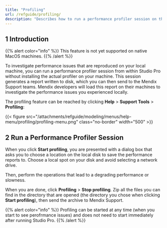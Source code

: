 ```yaml
---
title: "Profiling"
url: /refguide/profiling/
description: "Describes how to run a performance profiler session on the local machine from within Studio-Pro."
---
```


## 1 Introduction

{{% alert color="info" %}}
This feature is not yet supported on native MacOS machines.
{{% /alert %}}

To investigate performance issues that are reproduced on your local machine, you can run a performance profiler session from within Studio Pro without installing the actual profiler on your machine. This session generates a report written to disk, which you can then send to the Mendix Support teams. Mendix developers will load this report on their machines to investigate the performance issues you experienced locally. 

The profiling feature can be reached by clicking **Help** > **Support Tools** > **Profiling**:

{{< figure src="/attachments/refguide/modeling/menus/help-menu/profiling/profiling-menu.png" class="no-border" width="500" >}}

## 2 Run a Performance Profiler Session

When you click **Start profiling**, you are presented with a dialog box that asks you to choose a location on the local disk to save the performance reports to. Choose a local spot on your disk and avoid selecting a network drive.

Then, perform the operations that lead to a degrading performance or slowness. 

When you are done, click **Profiling** > **Stop profiling**. Zip all the files you can find in the directory that are opened (the directory you chose when clicking **Start profiling**), then send the archive to Mendix Support.

{{% alert color="info" %}}
Profiling can be started at any time (when you start to see perofrmance issues) and does not need to start immediately after running Studio Pro.
{{% /alert %}}
